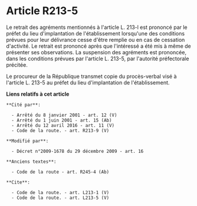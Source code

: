 # Article R213-5

Le retrait des agréments mentionnés à l'article L. 213-l est prononcé par le préfet du lieu d'implantation de l'établissement
lorsqu'une des conditions prévues pour leur délivrance cesse d'être remplie ou en cas de cessation d'activité. Le retrait est
prononcé après que l'intéressé a été mis à même de présenter ses observations. La suspension des agréments est prononcée,
dans les conditions prévues par l'article L. 213-5, par l'autorité préfectorale précitée. 

Le procureur de la République transmet copie du procès-verbal visé à l'article L. 213-5 au préfet du lieu d'implantation de
l'établissement.

**Liens relatifs à cet article**

	**Cité par**:

	  - Arrêté du 8 janvier 2001 - art. 12 (V)
	  - Arrêté du 1 juin 2001 - art. 15 (Ab)
	  - Arrêté du 12 avril 2016 - art. 11 (V)
	  - Code de la route. - art. R213-9 (V)

	**Modifié par**:

	  - Décret n°2009-1678 du 29 décembre 2009 - art. 16

	**Anciens textes**:

	  - Code de la route - art. R245-4 (Ab)

	**Cite**:

	  - Code de la route. - art. L213-1 (V)
	  - Code de la route. - art. L213-5 (V)
